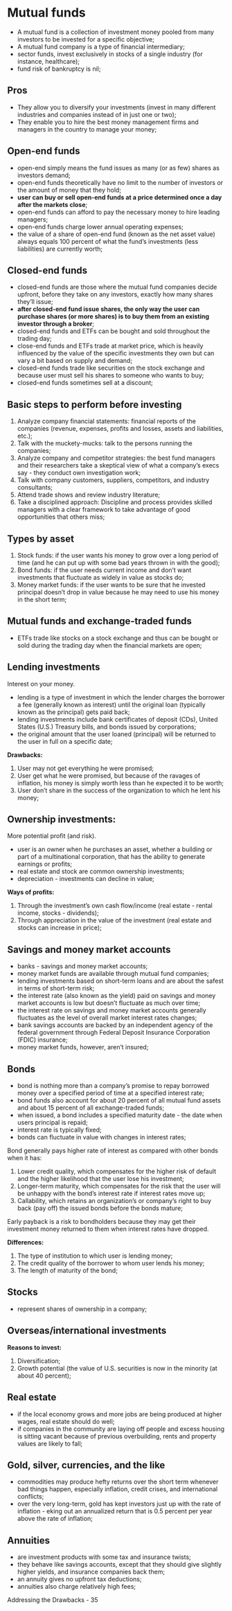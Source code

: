 # Mutual funds

- A mutual fund is a collection of investment money pooled from many investors to be invested for a specific objective;
- A mutual fund company is a type of financial intermediary;
- sector funds, invest exclusively in stocks of a single industry (for instance, healthcare);
- fund risk of bankruptcy is nil;

## Pros

- They allow you to diversify your investments (invest in many different industries and companies instead of in just one or two);
- They enable you to hire the best money management firms and managers in the country to manage your money;

## Open-end funds

- open-end simply means the fund issues as many (or as few) shares as investors demand;
- open-end funds theoretically have no limit to the number of investors or the amount of money that they hold;
- **user can buy or sell open-end funds at a price determined once a day after the markets close**;
- open-end funds can afford to pay the necessary money to hire leading managers;
- open-end funds charge lower annual operating expenses;
- the value of a share of open-end fund (known as the net asset value) always equals 100 percent of what the fund’s investments (less liabilities) are currently worth;

## Closed-end funds

- closed-end funds are those where the mutual fund companies decide upfront, before they take on any investors, exactly how many shares they’ll issue;
- **after closed-end fund issue shares, the only way the user can purchase shares (or more shares) is to buy them from an existing investor through a broker**;
- closed-end funds and ETFs can be bought and sold throughout the trading day;
- close-end funds and ETFs trade at market price, which is heavily influenced by the value of the specific investments they own but can vary a bit based on supply and demand;
- closed-end funds trade like securities on the stock exchange and because user must sell his shares to someone who wants to buy;
- closed-end funds sometimes sell at a discount;

## Basic steps to perform before investing

1. Analyze company financial statements: financial reports of the companies (revenue, expenses, profits and losses, assets and liabilities, etc.);
2. Talk with the muckety-mucks: talk to the persons running the companies;
3. Analyze company and competitor strategies: the best fund managers and their researchers take a skeptical view of what a company’s execs say - they conduct own investigation work;
4. Talk with company customers, suppliers, competitors, and industry consultants;
5. Attend trade shows and review industry literature;
6. Take a disciplined approach:  Discipline and process provides skilled managers with a clear framework to take advantage of good opportunities that others miss;

## Types by asset

1. Stock funds: if the user wants his money to grow over a long period of time (and he can put up with some bad years thrown in with the good);
2. Bond funds: if the user needs current income and don’t want investments that fluctuate as widely in value as stocks do;
3. Money market funds: if the user wants to be sure that he invested principal doesn’t drop in value because he may need to use his money in the short term;

## Mutual funds and exchange-traded funds

- ETFs trade like stocks on a stock exchange and thus can be bought or sold during the trading day when the financial markets are open;

## Lending investments

Interest on your money.

- lending is a type of investment in which the lender charges the borrower a fee (generally known as interest) until the original loan (typically known as the principal) gets paid back;
- lending investments include bank certificates of deposit (CDs), United States (U.S.) Treasury bills, and bonds issued by corporations;
- the original amount that the user loaned (principal) will be returned to the user in full on a specific date;

**Drawbacks:**

1. User may not get everything he were promised;
2. User get what he were promised, but because of the ravages of inflation, his money is simply worth less than he expected it to be worth;
3. User don’t share in the success of the organization to which he lent his money;

## Ownership investments:

More potential profit (and risk).

- user is an owner when he purchases an asset, whether a building or part of a multinational corporation, that has the ability to generate earnings or profits; 
- real estate and stock are common ownership investments;
- depreciation - investments can decline in value;

**Ways of profits:**

1. Through the investment’s own cash flow/income (real estate - rental income, stocks - dividends);
2. Through appreciation in the value of the investment (real estate and stocks can increase in price);

## Savings and money market accounts

- banks - savings and money market accounts;
- money market funds are available through mutual fund companies;
- lending investments based on short-term loans and are about the safest in terms of short-term risk;
- the interest rate (also known as the yield) paid on savings and money market accounts is low but doesn’t fluctuate as much over time;
- the interest rate on savings and money market accounts generally fluctuates as the level of overall market interest rates changes;
- bank savings accounts are backed by an independent agency of the federal government through Federal Deposit Insurance Corporation (FDIC) insurance;
- money market funds, however, aren’t insured;

## Bonds

- bond is nothing more than a company’s promise to repay borrowed money over a specified period of time at a specified interest rate;
- bond funds also account for about 20 percent of all mutual fund assets and about 15 percent of all exchange-traded funds;
- when issued, a bond includes a specified maturity date - the date when users principal is repaid;
- interest rate is typically fixed;
- bonds can fluctuate in value with changes in interest rates;

Bond generally pays higher rate of interest as compared with other bonds when it has:

1. Lower credit quality, which compensates for the higher risk of default and the higher likelihood that the user lose his investment;
2. Longer-term maturity, which compensates for the risk that the user will be unhappy with the bond’s interest rate if interest rates move up;
3. Callability, which retains an organization’s or company’s right to buy back (pay off) the issued bonds before the bonds mature;

Early payback is a risk to bondholders because they may get their investment money returned to them when interest rates have dropped.

**Differences:**

1. The type of institution to which user is lending money;
2. The credit quality of the borrower to whom user lends his money;
3. The length of maturity of the bond;

## Stocks

- represent shares of ownership in a company;

## Overseas/international investments

**Reasons to invest:**

1. Diversification;
2. Growth potential (the value of U.S. securities is now in the minority (at about 40 percent);

## Real estate

- if the local economy grows and more jobs are being produced at higher wages, real estate should do well;
- if companies in the community are laying off people and excess housing is sitting vacant because of previous overbuilding, rents and property values are likely to fall;

## Gold, silver, currencies, and the like

- commodities may produce hefty returns over the short term whenever bad things happen, especially inflation, credit crises, and international conflicts;
- over the very long-term, gold has kept investors just up with the rate of inflation - eking out an annualized return that is 0.5 percent per year above the rate of inflation;

## Annuities

- are investment products with some tax and insurance twists;
- they behave like savings accounts, except that they should give slightly higher yields, and insurance companies back them;
- an annuity gives no upfront tax deductions;
- annuities also charge relatively high fees;

Addressing the Drawbacks - 35